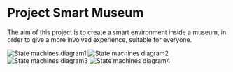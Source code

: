 # Project Smart Museum
The aim of this project is to create a smart environment inside a museum, in order to give a more involved experience, suitable for everyone.

![State machines diagram1](https://i.ibb.co/qk4tsm5/State-machines-diagrams-1.png)
![State machines diagram2](https://i.ibb.co/NSRbLPW/State-machines-diagrams-2.png)
![State machines diagram3](https://i.ibb.co/Jx174Rp/State-machines-diagrams-3.png)
![State machines diagram4](https://i.ibb.co/NYKX54k/State-machines-diagrams-4.png)




